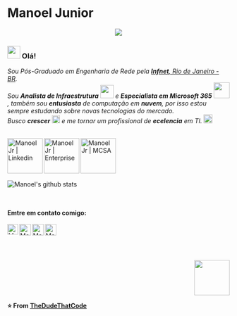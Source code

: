 # Manoel Junior

<div align="center"><img src="https://drive.google.com/uc?export=view&id=1oEtu4b8vS0_eiB5HkA5zxUJqJqW67dMx"></div>

### <img src="https://github.com/TheDudeThatCode/TheDudeThatCode/blob/master/Assets/Hi.gif" width="29px"> Olá!&nbsp;
<p>
  <em>
    Sou Pós-Graduado em Engenharia de Rede pela <a href="https://www.infnet.edu.br/infnet/"> <b>Infnet</b>, Rio de Janeiro - BR</a>. <br>
    Sou <b>Analista de Infraestrutura</b> <img src="https://github.com/TheDudeThatCode/TheDudeThatCode/blob/master/Assets/Developer.gif" width="30px"> e <b>Especialista em Microsoft 365</b>&nbsp;<img src="https://github.com/TheDudeThatCode/TheDudeThatCode/blob/master/Assets/Designer.gif" width="36px">, também sou <b>entusiasta</b>
    de computação em <b>nuvem</b>, por isso estou sempre estudando sobre novas tecnologias do mercado. <br>
     Busco <b>crescer</b> <img src="https://github.com/TheDudeThatCode/TheDudeThatCode/blob/master/Assets/Rocket.gif" width="18px"> e me tornar um profissional de 
    <b>ecelencia</b> em TI. <img src="https://github.com/TheDudeThatCode/TheDudeThatCode/blob/master/Assets/Medal.gif" width="20px">
  </em>  
</p>
<p>
<br>
  <a href="https://www.linkedin.com/in/mgsj2006">
    <img align="left" alt="Manoel Jr | Linkedin" width="80px" src="https://drive.google.com/uc?export=view&id=1OZBBrAUS6sMM1OvJYtY2Dh5KuyUKWgWD" />
  </a>
  <a href="https://manoti.com.br">
    <img align="left" alt="Manoel Jr | Enterprise" width="80px" src="https://drive.google.com/uc?export=view&id=1DSEA30JURw9SbqjiveADO6wj7o4u9EXD" />
   </a>
  <a href="mailto:mgsj2006@gmail.com">
    <img align="left" alt="Manoel Jr | MCSA" width="80px" src="https://drive.google.com/uc?export=view&id=1q-1CSdyZcnqVKtkMW554Nc3ACWpgKT7I" />
  </a>
</p>
<br><br><br><br>


![Manoel's github stats](https://github-readme-stats.vercel.app/api?username=mgsj2006&show_icons=true&hide_border=true)


<br>
<br>
<b> Emtre em contato comigo: </b>
<br><br>
  <a href="https://www.linkedin.com/in/mgsj2006">
    <img align="left" alt="Manoel Jr | Linkedin" width="24px" src="https://github.com/TheDudeThatCode/TheDudeThatCode/blob/master/Assets/Linkedin.svg" />
  </a>
  <a href="https://manoti.com.br">
    <img align="left" alt="Manoel Jr | Site" width="26px" src="https://drive.google.com/uc?export=view&id=1GQlIVzvrZua3j_CvN20Hh5O6IAU3yk1i" />
   </a>
  <a href="mailto:mgsj2006@gmail.com">
    <img align="left" alt="Manoel Jr | Email" width="26px" src="https://drive.google.com/uc?export=view&id=1dLnPlaznpB4zhFwV-USAPehvNF2hhk1O" />
  </a>
  <a href="https://t.me/mgsj2006">
    <img align="left" alt="Manoel Jr | Telegram" width="26px" src="https://drive.google.com/uc?export=view&id=1-KkucvYI09E5EnrH52jjwd0XjPGkYsc2" />
  </a>
<br><br><br><br>
</p>
<div align="right"><img src="https://media.giphy.com/media/13V60VgE2ED7oc/giphy.gif" width="80px"></div>


**⭐️ From [TheDudeThatCode](https://github.com/TheDudeThatCode)**
